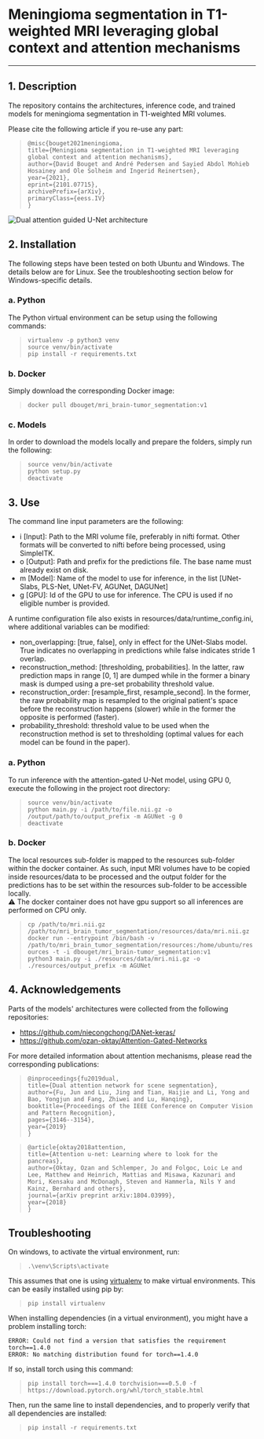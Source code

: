 # Meningioma segmentation in T1-weighted MRI leveraging global context and attention mechanisms
- - -

## 1. Description
The repository contains the architectures, inference code,
and trained models for meningioma segmentation in T1-weighted MRI volumes.

Please cite the following article if you re-use any part:
>`@misc{bouget2021meningioma,`  
      `title={Meningioma segmentation in T1-weighted MRI leveraging global context and attention mechanisms},`  
      `author={David Bouget and André Pedersen and Sayied Abdol Mohieb Hosainey and Ole Solheim and Ingerid Reinertsen},`  
      `year={2021},`  
      `eprint={2101.07715},`  
      `archivePrefix={arXiv},`  
      `primaryClass={eess.IV}`  
`}`

![Dual attention guided U-Net architecture](resources/images/DAGUNet-Arch.png)

## 2. Installation
The following steps have been tested on both Ubuntu and Windows. The details below are for Linux. See the troubleshooting section below for Windows-specific details. 
### a. Python
The Python virtual environment can be setup using the following commands:  

> `virtualenv -p python3 venv`  
`source venv/bin/activate`  
`pip install -r requirements.txt`

### b. Docker  
Simply download the corresponding Docker image:  

> `docker pull dbouget/mri_brain-tumor_segmentation:v1`

### c. Models
In order to download the models locally and prepare the folders, simply run the following:   

> `source venv/bin/activate`  
`python setup.py`  
`deactivate`

## 3. Use
The command line input parameters are the following:
- i [Input]: Path to the MRI volume file, preferably in nifti format. Other formats will
  be converted to nifti before being processed, using SimpleITK.  
- o [Output]: Path and prefix for the predictions file. The base name must already exist
  on disk.
- m [Model]: Name of the model to use for inference, in the list [UNet-Slabs, PLS-Net, UNet-FV, AGUNet, DAGUNet] 
- g [GPU]: Id of the GPU to use for inference. The CPU is used if no eligible number is provided.

A runtime configuration file also exists in resources/data/runtime_config.ini,
where additional variables can be modified:  
- non_overlapping: [true, false], only in effect for the UNet-Slabs model. 
  True indicates no overlapping in predictions while false indicates stride 1 overlap.
- reconstruction_method: [thresholding, probabilities]. In the latter, raw prediction maps
  in range [0, 1] are dumped while in the former a binary mask is dumped using a pre-set
  probability threshold value.
- reconstruction_order: [resample_first, resample_second]. In the former, the raw probability map
  is resampled to the original patient's space before the reconstruction happens (slower) while
  in the former the opposite is performed (faster).  
- probability_threshold: threshold value to be used when the reconstruction method is set to thresholding
  (optimal values for each model can be found in the paper).
  
### a. Python
To run inference with the attention-gated U-Net model, using GPU 0, execute the following in the project root directory:  
> `source venv/bin/activate`  
`python main.py -i /path/to/file.nii.gz -o /output/path/to/output_prefix -m AGUNet -g 0`  
`deactivate`

### b. Docker
The local resources sub-folder is mapped to the resources sub-folder within the docker container.
As such, input MRI volumes have to be copied inside resources/data to be processed and the output folder
for the predictions has to be set within the resources sub-folder to be accessible locally.  
:warning: The docker container does not have gpu support so all inferences are performed on CPU only.   

> `cp /path/to/mri.nii.gz /path/to/mri_brain_tumor_segmentation/resources/data/mri.nii.gz`    
`docker run --entrypoint /bin/bash -v /path/to/mri_brain_tumor_segmentation/resources:/home/ubuntu/resources -t -i dbouget/mri_brain-tumor_segmentation:v1`  
`python3 main.py -i ./resources/data/mri.nii.gz -o ./resources/output_prefix -m AGUNet`  


## 4. Acknowledgements
Parts of the models' architectures were collected from the following repositories:  
- https://github.com/niecongchong/DANet-keras/  
- https://github.com/ozan-oktay/Attention-Gated-Networks  

For more detailed information about attention mechanisms, please read the corresponding publications:

>`@inproceedings{fu2019dual,`  
  `title={Dual attention network for scene segmentation},`  
  `author={Fu, Jun and Liu, Jing and Tian, Haijie and Li, Yong and Bao, Yongjun and Fang, Zhiwei and Lu, Hanqing},`    
  `booktitle={Proceedings of the IEEE Conference on Computer Vision and Pattern Recognition},`  
  `pages={3146--3154},`  
  `year={2019}`  
`}`

>`@article{oktay2018attention,`  
  `title={Attention u-net: Learning where to look for the pancreas},`  
  `author={Oktay, Ozan and Schlemper, Jo and Folgoc, Loic Le and Lee, Matthew and Heinrich, Mattias and Misawa, Kazunari and Mori, Kensaku and McDonagh, Steven and Hammerla, Nils Y and Kainz, Bernhard and others},`  
  `journal={arXiv preprint arXiv:1804.03999},`  
  `year={2018}`  
`}`

## Troubleshooting
On windows, to activate the virtual environment, run:
> `.\venv\Scripts\activate`

This assumes that one is using [virtualenv](https://pypi.org/project/virtualenv/) to make virtual environments. This can be easily installed using pip by:
> `pip install virtualenv`

When installing dependencies (in a virtual environment), you might have a problem installing torch:
```
ERROR: Could not find a version that satisfies the requirement torch==1.4.0
ERROR: No matching distribution found for torch==1.4.0
```

If so, install torch using this command:
> `pip install torch===1.4.0 torchvision===0.5.0 -f https://download.pytorch.org/whl/torch_stable.html`

Then, run the same line to install dependencies, and to properly verify that all dependencies are installed:
> `pip install -r requirements.txt`